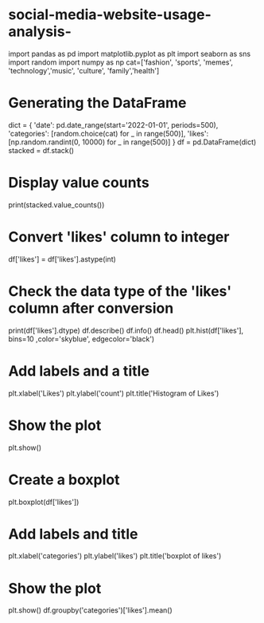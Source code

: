 # social-media-website-usage-analysis-
import pandas as pd
import matplotlib.pyplot as plt
import seaborn as sns
import random
import numpy as np
cat=['fashion', 'sports', 'memes', 'technology','music', 'culture', 'family','health']


# Generating the DataFrame
dict = {
    'date': pd.date_range(start='2022-01-01', periods=500),
    'categories': [random.choice(cat) for _ in range(500)],
    'likes': [np.random.randint(0, 10000) for _ in range(500)]
}
df = pd.DataFrame(dict)
stacked = df.stack()

# Display value counts
print(stacked.value_counts())

# Convert 'likes' column to integer
df['likes'] = df['likes'].astype(int)

# Check the data type of the 'likes' column after conversion
print(df['likes'].dtype)
df.describe()
df.info()
df.head()
plt.hist(df['likes'], bins=10 ,color='skyblue', edgecolor='black')

# Add labels and a title
plt.xlabel('Likes')
plt.ylabel('count')
plt.title('Histogram of Likes')

# Show the plot
plt.show()
# Create a boxplot
plt.boxplot(df['likes'])

# Add labels and title
plt.xlabel('categories')
plt.ylabel('likes')
plt.title('boxplot of likes')

# Show the plot
plt.show()
df.groupby('categories')['likes'].mean()

            

